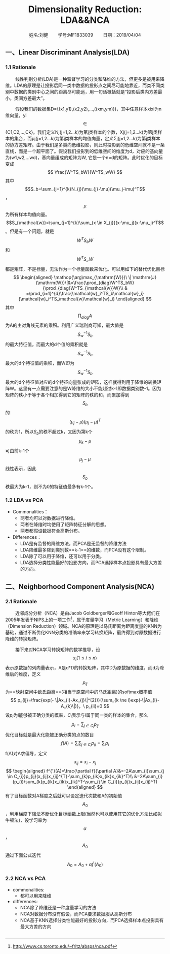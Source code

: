<center><h1>Dimensionality Reduction: LDA&&NCA</h1></center>

<center>姓名:刘健&nbsp;&nbsp;&nbsp;&nbsp;&nbsp;&nbsp;&nbsp;&nbsp;学号:MF1833039&nbsp;&nbsp;&nbsp;&nbsp;&nbsp;&nbsp;&nbsp;&nbsp;日期：2019/04/04</center>



## 一、Linear Discriminant Analysis(LDA)

### 1.1 Rationale

&nbsp;&nbsp;&nbsp;&nbsp;&nbsp;&nbsp;&nbsp;&nbsp;线性判别分析(LDA)是一种监督学习的分类和降维的方法，但更多是被用来降维。LDA的原理是让投影后同一类中数据的投影点之间尽可能地靠近，而类不同类别中数据的类别中心之间的距离尽可能远，用一句话概括就是“投影后类内方差最小，类间方差最大”。

&nbsp;&nbsp;&nbsp;&nbsp;&nbsp;&nbsp;&nbsp;&nbsp;假设我们的数据集D={(x1,y1),(x2,y2),...,((xm,ym))}，其中任意样本xixi为n维向量，yi$$\in$${C1,C2,...,Ck}。我们定义Nj(j=1,2...k)为第j类样本的个数，Xj(j=1,2...k)为第j类样本的集合，而μj(j=1,2...k)为第j类样本的均值向量，定义Σj(j=1,2...k)为第j类样本的协方差矩阵。由于我们是多类向低维投影，则此时投影到的低维空间就不是一条直线，而是一个超平面了。假设我们投影到的低维空间的维度为d，对应的基向量为(w1,w2,...wd)，基向量组成的矩阵为W, 它是一个n×d的矩阵。此时优化的目标变成
$$
\frac{W^TS_bW}{W^TS_wW}
$$
其中$$S_b=\sum_{j=1}^{k}N_{j}(\mu_{j}-\mu)(\mu_j-\mu)^T$$，$$\mu$$为所有样本均值向量。$$S_{\mathcal{w}}=\sum_{j=1}^{k}\sum_{x \in X_{j}}(x-\mu_j)(x-\mu_j)^T$$。但是有一个问题，就是$$W^TS_bW$$和$$W^TS_{\mathcal{w}}W$$都是矩阵，不是标量，无法作为一个标量函数来优化。可以用如下的替代优化目标
$$
\begin{aligned}
\mathop{\arg\max_{\mathrm{W}}}\ \| \mathrm{J}(\mathrm{W})\|&=\frac{\prod_{diag}W^TS_bW}{\prod_{diag}W^TS_{\mathcal{w}}W}\\
& =\prod_{i=1}^{d}\frac{\mathcal{w}_i^TS_b\mathcal{w}_i}{\mathcal{w}_i^TS_\mathcal{w}\mathcal{w}_i}
\end{aligned}
$$
其中$$\prod_{diag}A$$为A的主对角线元素的乘积。利用广义瑞利商可知，最大值是$$S_{w}^{-1}S_b$$的最大特征值，而最大的d个值的乘积就是$$S_{w}^{-1}S_b$$最大的d个特征值的乘积，而W即为$$S_{w}^{-1}S_b$$最大的d个特征值对应的d个特征向量张成的矩阵，这样就得到用于降维的转换矩阵W。这里有一点需要注意的是W降维的大小不能超过k-1即数据类别数-1。因为矩阵的秩小于等于各个相加得到它的矩阵的秩的和，而累加得到$$S_{b}$$的$$(\mu_{j}-\mu)(\mu_{j}-\mu)^T$$的秩为1，所以$S_{b}$的秩不超过k，又因为第k个$$\mu_{k}-\mu$$可由前k-1个$$\mu_{j}-\mu$$线性表示，因此$$S_b$$秩最大为k-1，则不为0的特征值最多有k-1个。

### 1.2 LDA vs PCA

* Commonalities：
  * 两者均可以对数据进行降维。
  * 两者在降维时均使用了矩阵特征分解的思想。
  * 两者都假设数据符合高斯分布。
* Differences：
  * LDA是有监督的降维方法，而PCA是无监督的降维方法
  * LDA降维最多降到类别数==k-1==的维数，而PCA没有这个限制。
  * LDA除了可以用于降维，还可以用于分类。
  * LDA选择分类性能最好的投影方向，而PCA选择样本点投影具有最大方差的方向。



## 二、Neighborhood Component Analysis(NCA)

### 2.1 Rationale

&nbsp;&nbsp;&nbsp;&nbsp;&nbsp;&nbsp;&nbsp;&nbsp;近邻成分分析（NCA）是由Jacob Goldberger和Geoff Hinton等大佬们在2005年发表于NIPS上的一项工作[^1]，属于度量学习（Metric Learning）和降维（Dimension Reduction）领域。NCA的原理是以马氏距离为距离度量的KNN为基础，通过不断优化KNN分类的准确率来学习转换矩阵，最终得到对原数据进行降维的转换矩阵。

[^1]: <http://www.cs.toronto.edu/~fritz/absps/nca.pdf>

&nbsp;&nbsp;&nbsp;&nbsp;&nbsp;&nbsp;&nbsp;&nbsp;接下来对NCA学习转换矩阵的数学推导，设$$x_i(1 \le i \le n)$$表示原数据的列向量表示，A是d*D的转换矩阵，其中D为原数据的维度，而d为降维后的维度，定义$$p_{ij}$$为==映射空间中欧氏距离==(相当于原空间中的马氏距离)的softmax概率值
$$
p_{ij}=\frac{exp(- \|Ax_{i}-Ax_{j}\|^{2})}{\sum_{k \ne i}exp(-\|Ax_{i}-A_{k}\|)}，\ p_{ii}=0
$$
设$p_{i}$为i能够被正确分类的概率，$C_{i}$表示与i属于同一类的样本的集合，那么
$$
p_{i}=\sum_{j \in C_{i}}p_{ij}
$$
优化目标就是最大化能被正确分类的点的数目
$$
f(A)=\sum_{i}\sum_{j \in C_{i}}p_{ij}=\sum_{i}p_{i}
$$
f(A)对A求偏导，定义$$x_{ij}=x_{i}-x_{j}$$
$$
\begin{aligned}
f^{'}(A)=\frac{\partial f}{\partial A}&=-2A\sum_{i}\sum_{j \in C_{i}}p_{ij}(x_{ij}x_{ij}^{T}-\sum_{k}p_{ik}x_{ik}x_{ik}^T)\\
&=2A\sum_{i}(p_{i}\sum_{k}p_{ik}x_{ik}x_{ik}^T-\sum_{j \in C_{i}}p_{ij}x_{ij}x_{ij}^T)
\end{aligned}
$$
有了目标函数对A梯度之后就可以设定迭代次数和A的初始值$$A_{0}$$，利用梯度下降法不断优化目标函数上限(当然也可以使用其它的优化方法比如拟牛顿法)，设学习率为$$\alpha$$，$$A_{0}$$通过下面公式迭代
$$
A_{0}=A_{0}+\alpha f^{'}(A_{0})
$$

### 2.2 NCA vs PCA

* commonalities:
  * 都可以用来降维
* differences:
  * NCA除了降维还是一种度量学习的方法
  * NCA对数据分布没有假设，而PCA要求数据服从高斯分布
  * NCA基于KNN选择分类性能最好的投影方向，而PCA选择样本点投影具有最大方差的方向

## 